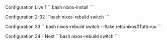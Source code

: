 Configuration Live 1
\`\`\`bash
nixos-install
\`\`\`

Configuration 2-32
\`\`\`bash
nixos-rebuild switch
\`\`\`

Configuration 33
\`\`\`bash
nixos-rebuild switch --flake /etc/nixos#Tutturuu
\`\`\`

Configuration 34 - Next
\`\`\`bash
nixos-rebuild switch
\`\`\`
